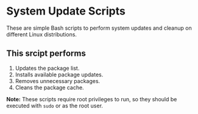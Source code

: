 # System Update Scripts

These are simple Bash scripts to perform system updates and cleanup on different Linux distributions. 


## This srcipt performs
1. Updates the package list.
2. Installs available package updates.
3. Removes unnecessary packages.
4. Cleans the package cache.

**Note:** These scripts require root privileges to run, so they should be executed with `sudo` or as the root user.
